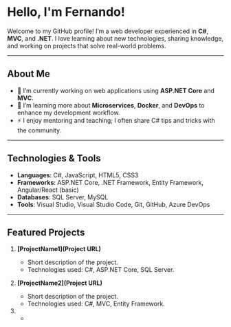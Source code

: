 # Hello, I'm Fernando!

Welcome to my GitHub profile! I’m a web developer experienced in **C#**, **MVC**, and **.NET**. I love learning about new technologies, sharing knowledge, and working on projects that solve real-world problems.

---

## About Me

- 🔭 I’m currently working on web applications using **ASP.NET Core** and **MVC**.  
- 🌱 I’m learning more about **Microservices**, **Docker**, and **DevOps** to enhance my development workflow.  
- ⚡ I enjoy mentoring and teaching; I often share C# tips and tricks with the community.  

---

## Technologies & Tools

- **Languages**: C#, JavaScript, HTML5, CSS3  
- **Frameworks**: ASP.NET Core, .NET Framework, Entity Framework, Angular/React (basic)  
- **Databases**: SQL Server, MySQL  
- **Tools**: Visual Studio, Visual Studio Code, Git, GitHub, Azure DevOps  

---

## Featured Projects

1. **[ProjectName1](Project URL)**  
   - Short description of the project.  
   - Technologies used: C#, ASP.NET Core, SQL Server.  

2. **[ProjectName2](Project URL)**  
   - Short description of the project.  
   - Technologies used: C#, MVC, Entity Framework.  

3. *
